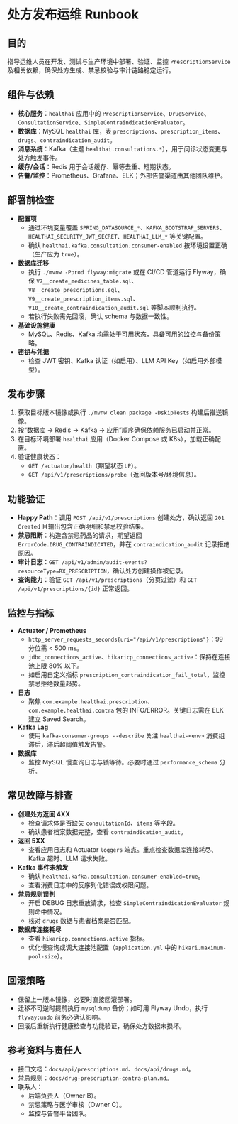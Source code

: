 # 处方发布运维 Runbook

## 目的
指导运维人员在开发、测试与生产环境中部署、验证、监控 `PrescriptionService` 及相关依赖，确保处方生成、禁忌校验与审计链路稳定运行。

## 组件与依赖
- **核心服务**：`healthai` 应用中的 `PrescriptionService`、`DrugService`、`ConsultationService`、`SimpleContraindicationEvaluator`。
- **数据库**：MySQL `healthai` 库，表 `prescriptions`、`prescription_items`、`drugs`、`contraindication_audit`。
- **消息系统**：Kafka（主题 `healthai.consultations.*`），用于问诊状态变更与处方触发事件。
- **缓存/会话**：Redis 用于会话缓存、幂等去重、短期状态。
- **告警/监控**：Prometheus、Grafana、ELK；外部告警渠道由其他团队维护。

## 部署前检查
- **配置项**
  - 通过环境变量覆盖 `SPRING_DATASOURCE_*`、`KAFKA_BOOTSTRAP_SERVERS`、`HEALTHAI_SECURITY_JWT_SECRET`、`HEALTHAI_LLM_*` 等关键配置。
  - 确认 `healthai.kafka.consultation.consumer-enabled` 按环境设置正确（生产应为 `true`）。
- **数据库迁移**
  - 执行 `./mvnw -Pprod flyway:migrate` 或在 CI/CD 管道运行 Flyway，确保 `V7__create_medicines_table.sql`、`V8__create_prescriptions.sql`、`V9__create_prescription_items.sql`、`V10__create_contraindication_audit.sql` 等脚本顺利执行。
  - 若执行失败需先回滚，确认 schema 与数据一致性。
- **基础设施健康**
  - MySQL、Redis、Kafka 均需处于可用状态，具备可用的监控与备份策略。
- **密钥与凭据**
  - 检查 JWT 密钥、Kafka 认证（如启用）、LLM API Key（如启用外部模型）。

## 发布步骤
1. 获取目标版本镜像或执行 `./mvnw clean package -DskipTests` 构建后推送镜像。
2. 按“数据库 → Redis → Kafka → 应用”顺序确保依赖服务已启动并正常。
3. 在目标环境部署 `healthai` 应用（Docker Compose 或 K8s），加载正确配置。
4. 验证健康状态：
   - `GET /actuator/health`（期望状态 `UP`）。
   - `GET /api/v1/prescriptions/probe`（返回版本号/环境信息）。

## 功能验证
- **Happy Path**：调用 `POST /api/v1/prescriptions` 创建处方，确认返回 `201 Created` 且输出包含正确明细和禁忌校验结果。
- **禁忌阻断**：构造含禁忌药品的请求，期望返回 `ErrorCode.DRUG_CONTRAINDICATED`，并在 `contraindication_audit` 记录拒绝原因。
- **审计日志**：`GET /api/v1/admin/audit-events?resourceType=RX_PRESCRIPTION`，确认处方创建操作被记录。
- **查询能力**：验证 `GET /api/v1/prescriptions`（分页过滤）和 `GET /api/v1/prescriptions/{id}` 正常返回。

## 监控与指标
- **Actuator / Prometheus**
  - `http_server_requests_seconds{uri="/api/v1/prescriptions"}`：99 分位需 < 500 ms。
  - `jdbc_connections_active`、`hikaricp_connections_active`：保持在连接池上限 80% 以下。
  - 如启用自定义指标 `prescription_contraindication_fail_total`，监控禁忌拒绝数量趋势。
- **日志**
  - 聚焦 `com.example.healthai.prescription`、`com.example.healthai.contra` 包的 INFO/ERROR。关键日志需在 ELK 建立 Saved Search。
- **Kafka Lag**
  - 使用 `kafka-consumer-groups --describe` 关注 `healthai-<env>` 消费组滞后，滞后超阈值触发告警。
- **数据库**
  - 监控 MySQL 慢查询日志与锁等待。必要时通过 `performance_schema` 分析。

## 常见故障与排查
- **创建处方返回 4XX**
  - 检查请求体是否缺失 `consultationId`、`items` 等字段。
  - 确认患者档案数据完整，查看 `contraindication_audit`。
- **返回 5XX**
  - 查看应用日志和 Actuator `loggers` 端点。重点检查数据库连接耗尽、Kafka 超时、LLM 请求失败。
- **Kafka 事件未触发**
  - 确认 `healthai.kafka.consultation.consumer-enabled=true`。
  - 查看消费日志中的反序列化错误或权限问题。
- **禁忌规则误判**
  - 开启 DEBUG 日志重放请求，检查 `SimpleContraindicationEvaluator` 规则命中情况。
  - 核对 `drugs` 数据与患者档案是否匹配。
- **数据库连接耗尽**
  - 查看 `hikaricp.connections.active` 指标。
  - 优化慢查询或调大连接池配置（`application.yml` 中的 `hikari.maximum-pool-size`）。

## 回滚策略
- 保留上一版本镜像，必要时直接回滚部署。
- 迁移不可逆时提前执行 `mysqldump` 备份；如可用 Flyway Undo，执行 `flyway:undo` 前务必确认影响。
- 回滚后重新执行健康检查与功能验证，确保处方数据未损坏。

## 参考资料与责任人
- 接口文档：`docs/api/prescriptions.md`、`docs/api/drugs.md`。
- 禁忌规则：`docs/drug-prescription-contra-plan.md`。
- 联系人：
  - 后端负责人（Owner B）。
  - 禁忌策略与医学审核（Owner C）。
  - 监控与告警平台团队。

